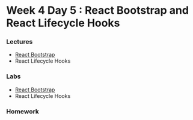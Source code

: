 
# Week 4 Day 5 : React Bootstrap and React Lifecycle Hooks

### Lectures 

* [React Bootstrap](https://react-bootstrap.github.io/) 
* React Lifecycle Hooks

### Labs

* [React Bootstrap](https://github.com/Tuwaiq-1000-JS-al-Baha/Tuwaiq-1000-JS-al-Bahah-main/tree/master/week4/day5/React%20Bootstrap%20Meme%20App)
* React Lifecycle Hooks

### Homework 


